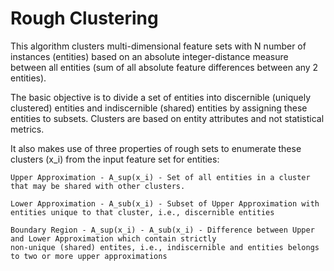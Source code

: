 # Rough Clustering

This algorithm clusters multi-dimensional feature sets with N number of instances (entities) based on an
absolute integer-distance measure between all entities (sum of all absolute feature differences between any 2 entities).

The basic objective is to divide a set of entities into discernible (uniquely clustered) entities and
indiscernible (shared) entities by assigning these entities to subsets. Clusters are based on entity attributes
and not statistical metrics.

It also makes use of three properties of rough sets to enumerate these clusters (x_i) from the input feature set for entities:

    Upper Approximation - A_sup(x_i) - Set of all entities in a cluster that may be shared with other clusters.

    Lower Approximation - A_sub(x_i) - Subset of Upper Approximation with entities unique to that cluster, i.e., discernible entities

    Boundary Region - A_sup(x_i) - A_sub(x_i) - Difference between Upper and Lower Approximation which contain strictly
    non-unique (shared) entites, i.e., indiscernible and entities belongs to two or more upper approximations



